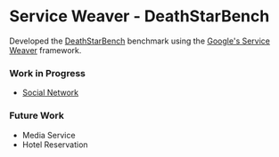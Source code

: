 # Service Weaver - DeathStarBench

Developed the [DeathStarBench](https://github.com/delimitrou/DeathStarBench) benchmark using the [Google's Service Weaver](https://serviceweaver.dev/) framework.

### Work in Progress

- [Social Network](https://github.com/mafaldacf/weaver-dsb/tree/master/socialnetwork)

### Future Work

- Media Service
- Hotel Reservation
